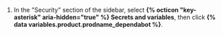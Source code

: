 1. In the "Security" section of the sidebar, select **{% octicon "key-asterisk" aria-hidden="true" %} Secrets and variables**, then click **{% data variables.product.prodname_dependabot %}**.

